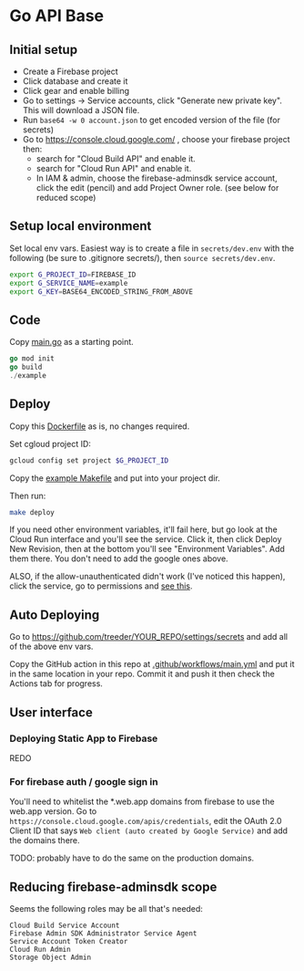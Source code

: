 # Go API Base

## Initial setup

* Create a Firebase project
* Click database and create it
* Click gear and enable billing
* Go to settings -> Service accounts, click "Generate new private key". This will download a JSON file. 
* Run `base64 -w 0 account.json` to get encoded version of the file (for secrets)
* Go to https://console.cloud.google.com/ , choose your firebase project then:
  * search for "Cloud Build API" and enable it.
  * search for "Cloud Run API" and enable it.
  * In IAM & admin, choose the firebase-adminsdk service account, click the edit (pencil) and add Project Owner role. (see below for reduced scope)

## Setup local environment

Set local env vars. Easiest way is to create a file in `secrets/dev.env` with the following (be sure to .gitignore secrets/), then `source secrets/dev.env`. 


```sh
export G_PROJECT_ID=FIREBASE_ID
export G_SERVICE_NAME=example
export G_KEY=BASE64_ENCODED_STRING_FROM_ABOVE
```


## Code

Copy [main.go](example/main.go) as a starting point.

```go
go mod init
go build
./example
```

## Deploy

Copy this [Dockerfile](example/Dockerfile) as is, no changes required.

Set cgloud project ID:

```sh
gcloud config set project $G_PROJECT_ID
```

Copy the [example Makefile](example/Makefile) and put into your project dir.

Then run:

```sh
make deploy
```

If you need other environment variables, it'll fail here, but go look at the Cloud Run interface and you'll see the service. Click it, then click Deploy New Revision, then at the bottom you'll see "Environment Variables". Add them there. You don't need to add the google ones above. 

ALSO, if the allow-unauthenticated didn't work (I've noticed this happen), click the service, go to permissions and [see this](https://cloud.google.com/run/docs/securing/managing-access?authuser=1&_ga=2.204426711.-650445000.1578069338#making_a_service_public).

## Auto Deploying

Go to https://github.com/treeder/YOUR_REPO/settings/secrets and add all of the above env vars.

Copy the GitHub action in this repo at [.github/workflows/main.yml](.github/worksflows/main.yml) and put
it in the same location in your repo. Commit it and push it then check the Actions tab for progress.

## User interface

### Deploying Static App to Firebase

REDO

### For firebase auth / google sign in

You'll need to whitelist the \*.web.app domains from firebase to use the web.app version. Go to `https://console.cloud.google.com/apis/credentials`, edit the OAuth 2.0 Client ID that says `Web client (auto created by Google Service)` and add the domains there. 

TODO: probably have to do the same on the production domains.


## Reducing firebase-adminsdk scope

Seems the following roles may be all that's needed:

```
Cloud Build Service Account
Firebase Admin SDK Administrator Service Agent
Service Account Token Creator
Cloud Run Admin
Storage Object Admin
```
